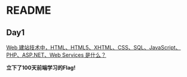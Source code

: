 # README

## Day1

[Web 建站技术中，HTML、HTML5、XHTML、CSS、SQL、JavaScript、PHP、ASP.NET、Web Services 是什么？](<https://www.zhihu.com/question/22689579>)

**立下了100天前端学习的Flag!**

